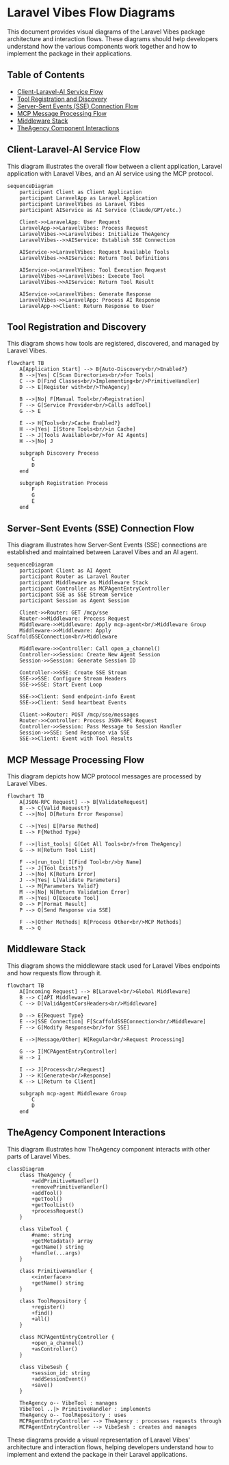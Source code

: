 # Laravel Vibes Flow Diagrams

This document provides visual diagrams of the Laravel Vibes package architecture and interaction flows. These diagrams should help developers understand how the various components work together and how to implement the package in their applications.

## Table of Contents

- [Client-Laravel-AI Service Flow](#client-laravel-ai-service-flow)
- [Tool Registration and Discovery](#tool-registration-and-discovery)
- [Server-Sent Events (SSE) Connection Flow](#server-sent-events-sse-connection-flow)
- [MCP Message Processing Flow](#mcp-message-processing-flow)
- [Middleware Stack](#middleware-stack)
- [TheAgency Component Interactions](#theagency-component-interactions)

## Client-Laravel-AI Service Flow

This diagram illustrates the overall flow between a client application, Laravel application with Laravel Vibes, and an AI service using the MCP protocol.

```mermaid
sequenceDiagram
    participant Client as Client Application
    participant LaravelApp as Laravel Application
    participant LaravelVibes as Laravel Vibes
    participant AIService as AI Service (Claude/GPT/etc.)
    
    Client->>LaravelApp: User Request
    LaravelApp->>LaravelVibes: Process Request
    LaravelVibes->>LaravelVibes: Initialize TheAgency
    LaravelVibes-->>AIService: Establish SSE Connection
    
    AIService->>LaravelVibes: Request Available Tools
    LaravelVibes->>AIService: Return Tool Definitions
    
    AIService->>LaravelVibes: Tool Execution Request
    LaravelVibes->>LaravelVibes: Execute Tool
    LaravelVibes->>AIService: Return Tool Result
    
    AIService->>LaravelVibes: Generate Response
    LaravelVibes->>LaravelApp: Process AI Response
    LaravelApp->>Client: Return Response to User
```

## Tool Registration and Discovery

This diagram shows how tools are registered, discovered, and managed by Laravel Vibes.

```mermaid
flowchart TB
    A[Application Start] --> B{Auto-Discovery<br/>Enabled?}
    B -->|Yes| C[Scan Directories<br/>for Tools]
    C --> D[Find Classes<br/>Implementing<br/>PrimitiveHandler]
    D --> E[Register with<br/>TheAgency]
    
    B -->|No| F[Manual Tool<br/>Registration]
    F --> G[Service Provider<br/>Calls addTool]
    G --> E
    
    E --> H{Tools<br/>Cache Enabled?}
    H -->|Yes| I[Store Tools<br/>in Cache]
    I --> J[Tools Available<br/>for AI Agents]
    H -->|No| J
    
    subgraph Discovery Process
        C
        D
    end
    
    subgraph Registration Process
        F
        G
        E
    end
```

## Server-Sent Events (SSE) Connection Flow

This diagram illustrates how Server-Sent Events (SSE) connections are established and maintained between Laravel Vibes and an AI agent.

```mermaid
sequenceDiagram
    participant Client as AI Agent
    participant Router as Laravel Router
    participant Middleware as Middleware Stack
    participant Controller as MCPAgentEntryController
    participant SSE as SSE Stream Service
    participant Session as Agent Session
    
    Client->>Router: GET /mcp/sse
    Router->>Middleware: Process Request
    Middleware->>Middleware: Apply mcp-agent<br/>Middleware Group
    Middleware->>Middleware: Apply ScaffoldSSEConnection<br/>Middleware
    
    Middleware->>Controller: Call open_a_channel()
    Controller->>Session: Create New Agent Session
    Session->>Session: Generate Session ID
    
    Controller->>SSE: Create SSE Stream
    SSE->>SSE: Configure Stream Headers
    SSE->>SSE: Start Event Loop
    
    SSE->>Client: Send endpoint-info Event
    SSE->>Client: Send heartbeat Events
    
    Client->>Router: POST /mcp/sse/messages
    Router->>Controller: Process JSON-RPC Request
    Controller->>Session: Pass Message to Session Handler
    Session->>SSE: Send Response via SSE
    SSE->>Client: Event with Tool Results
```

## MCP Message Processing Flow

This diagram depicts how MCP protocol messages are processed by Laravel Vibes.

```mermaid
flowchart TB
    A[JSON-RPC Request] --> B[ValidateRequest]
    B --> C{Valid Request?}
    C -->|No| D[Return Error Response]
    
    C -->|Yes| E[Parse Method]
    E --> F{Method Type}
    
    F -->|list_tools| G[Get All Tools<br/>from TheAgency]
    G --> H[Return Tool List]
    
    F -->|run_tool| I[Find Tool<br/>by Name]
    I --> J{Tool Exists?}
    J -->|No| K[Return Error]
    J -->|Yes| L[Validate Parameters]
    L --> M{Parameters Valid?}
    M -->|No| N[Return Validation Error]
    M -->|Yes| O[Execute Tool]
    O --> P[Format Result]
    P --> Q[Send Response via SSE]
    
    F -->|Other Methods| R[Process Other<br/>MCP Methods]
    R --> Q
```

## Middleware Stack

This diagram shows the middleware stack used for Laravel Vibes endpoints and how requests flow through it.

```mermaid
flowchart TB
    A[Incoming Request] --> B[Laravel<br/>Global Middleware]
    B --> C[API Middleware]
    C --> D[ValidAgentCorsHeaders<br/>Middleware]
    
    D --> E{Request Type}
    E -->|SSE Connection| F[ScaffoldSSEConnection<br/>Middleware]
    F --> G[Modify Response<br/>for SSE]
    
    E -->|Message/Other| H[Regular<br/>Request Processing]
    
    G --> I[MCPAgentEntryController]
    H --> I
    
    I --> J[Process<br/>Request]
    J --> K[Generate<br/>Response]
    K --> L[Return to Client]
    
    subgraph mcp-agent Middleware Group
        C
        D
    end
```

## TheAgency Component Interactions

This diagram illustrates how TheAgency component interacts with other parts of Laravel Vibes.

```mermaid
classDiagram
    class TheAgency {
        +addPrimitiveHandler()
        +removePrimitiveHandler()
        +addTool()
        +getTool()
        +getToolList()
        +processRequest()
    }
    
    class VibeTool {
        #name: string
        +getMetadata() array
        +getName() string
        +handle(...args)
    }
    
    class PrimitiveHandler {
        <<interface>>
        +getName() string
    }
    
    class ToolRepository {
        +register()
        +find()
        +all()
    }
    
    class MCPAgentEntryController {
        +open_a_channel()
        +asController()
    }
    
    class VibeSesh {
        +session_id: string
        +addSessionEvent()
        +save()
    }
    
    TheAgency o-- VibeTool : manages
    VibeTool ..|> PrimitiveHandler : implements
    TheAgency o-- ToolRepository : uses
    MCPAgentEntryController --> TheAgency : processes requests through
    MCPAgentEntryController --> VibeSesh : creates and manages
```

These diagrams provide a visual representation of Laravel Vibes' architecture and interaction flows, helping developers understand how to implement and extend the package in their Laravel applications. 